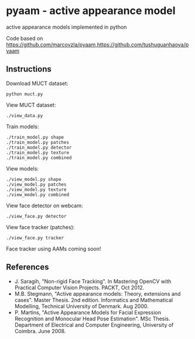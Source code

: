 # pyaam - active appearance model

active appearance models implemented in python

Code based on https://github.com/marcovzla/pyaam,https://github.com/tushuguanhaoya/pyaam

## Instructions

Download MUCT dataset:

    python muct.py

View MUCT dataset:

    ./view_data.py

Train models:

    ./train_model.py shape
    ./train_model.py patches
    ./train_model.py detector
    ./train_model.py texture
    ./train_model.py combined

View models:

    ./view_model.py shape
    ./view_model.py patches
    ./view_model.py texture
    ./view_model.py combined

View face detector on webcam:

    ./view_face.py detector

View face tracker (patches):

    ./view_face.py tracker

Face tracker using AAMs coming soon!

## References

- J. Saragih, "Non-rigid Face Tracking". In Mastering OpenCV with Practical Computer Vision Projects. PACKT, Oct 2012.
- M.B. Stegmann, "Active appearance models: Theory, extensions and cases". Master Thesis. 2nd edition. Informatics and Mathematical Modelling, Technical University of Denmark. Aug 2000.
- P. Martins, "Active Appearance Models for Facial Expression Recognition and Monocular Head Pose Estimation". MSc Thesis. Department of Electrical and Computer Engineering, University of Coimbra. June 2008.
